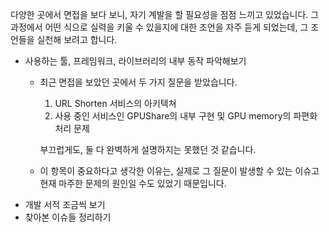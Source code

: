 다양한 곳에서 면접을 보다 보니, 자기 계발을 할 필요성을 점점 느끼고 있었습니다. 그 과정에서 어떤 식으로 실력을 키울 수 있을지에 대한 조언을 자주 듣게 되었는데, 그 조언들을 실천해 보려고 합니다.
- 사용하는 툴, 프레임워크, 라이브러리의 내부 동작 파악해보기
	- 최근 면접을 보았던 곳에서 두 가지 질문을 받았습니다.
		1. URL Shorten 서비스의 아키텍쳐
		2. 사용 중인 서비스인 GPUShare의 내부 구현 및 GPU memory의 파편화 처리 문제
		
		부끄럽게도, 둘 다 완벽하게 설명하지는 못했던 것 같습니다. 
	- 이 항목이 중요하다고 생각한 이유는, 실제로 그 질문이 발생할 수 있는 이슈고 현재 마주한 문제의 원인일 수도 있었기 때문입니다. 
- 개발 서적 조금씩 보기
- 찾아본 이슈들 정리하기